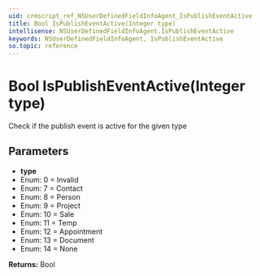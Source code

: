 ```yaml
---
uid: crmscript_ref_NSUserDefinedFieldInfoAgent_IsPublishEventActive
title: Bool IsPublishEventActive(Integer type)
intellisense: NSUserDefinedFieldInfoAgent.IsPublishEventActive
keywords: NSUserDefinedFieldInfoAgent, IsPublishEventActive
so.topic: reference
---
```


# Bool IsPublishEventActive(Integer type)

Check if the publish event is active for the given type

## Parameters

* **type** 
* Enum: 0 = Invalid 
* Enum: 7 = Contact 
* Enum: 8 = Person 
* Enum: 9 = Project 
* Enum: 10 = Sale 
* Enum: 11 = Temp 
* Enum: 12 = Appointment 
* Enum: 13 = Document 
* Enum: 14 = None 

**Returns:** Bool
